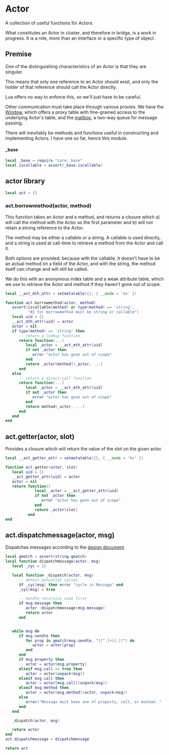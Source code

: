 # Actor

  A collection of useful functions for Actors\.

What constitutes an Actor in cluster, and therefore in bridge, is a work in
progress\.  It is a role, more than an interface or a specific type of object\.


## Premise

  One of the distinguishing characteristics of an Actor is that they are
singular\.

This means that only one reference to an Actor should exist, and only the
holder of that reference should call the Actor directly\.

Lua offers no way to enforce this, so we'll just have to be careful\.

Other communication must take place through various proxies\.  We have the
[Window](https://gitlab.com/special-circumstance/core/-/blob/trunk/doc/md/window/window.md), which offers a proxy table with fine\-grained
access to the underlying Actor's table, and the [mailbox](https://gitlab.com/special-circumstance/core/-/blob/trunk/doc/md/mailbox/mailbox.md),
a two\-way queue for message passing\.

There will inevitably be methods and functions useful in constructing and
implementing Actors\.  I have one so far, hence this module\.


#### \_base

```lua
local _base = require "core:_base"
local iscallable = assert(_base.iscallable)
```


## actor library

```lua
local act = {}
```


### act\.borrowmethod\(actor, method\)

  This function takes an Actor and a method, and returns a closure which a\)
will call the method with the Actor as the first parameter and b\) will not
retain a strong reference to the Actor\.

The method may be either a callable or a string\.  A callable is used directly,
and a string is used at call\-time to retrieve a method from the Actor and call
it\.

Both options are provided, because with the callable, it doesn't have to be an
actual method on a field of the Actor, and with the string, the method itself
can change and will still be called\.

We do this with an anonymous index table and a weak attribute table, which we
use to retrieve the Actor and method if they haven't gone out of scope\.

```lua
local __act_mth_attr = setmetatable({}, { __mode = 'kv' })

function act.borrowmethod(actor, method)
   assert(iscallable(method) or type(method) == 'string',
          "#2 for borrowmethod must be string or callable")
   local uid = {}
   __act_mth_attr[uid] = actor
   actor = nil
   if type(method) == 'string' then
      -- return a lookup function
      return function(...)
         local _actor = __act_mth_attr[uid]
         if not _actor then
            error "actor has gone out of scope"
         end
         return _actor[method](_actor, ...)
      end
   else
      -- return a direct-call function
      return function(...)
         local _actor = __act_mth_attr[uid]
         if not _actor then
            error "actor has gone out of scope"
         end
         return method(_actor, ...)
      end
   end
end
```


## act\.getter\(actor, slot\)

  Provides a closure which will return the value of the slot on the given
actor\.

```lua
local __act_getter_attr = setmetatable({}, { __mode = 'kv' })

function act.getter(actor, slot)
   local uid = {}
   __act_getter_attr[uid] = actor
   actor = nil
   return function()
             local _actor = __act_getter_attr[uid]
             if not _actor then
                error "actor has gone out of scope"
             end
             return _actor[slot]
          end
end
```



## act\.dispatchmessage\(actor, msg\)

  Dispatches messages according to the [design document](https://gitlab.com/special-circumstance/helm/-/blob/trunk/doc/md/design/maestro-and-messages.md)\.

```lua
local gmatch = assert(string.gmatch)
local function dispatchmessage(actor, msg)
   local _cyc = {}

   local function _dispatch(actor, msg)
      -- detect potential cycles
      if _cyc[msg] then error "cycle in Message" end
      _cyc[msg] = true

      -- handle recursive case first
      if msg.message then
         actor :dispatchmessage(msg.message)
         return actor
      end


   while msg do
      if msg.sendto then
         for prop in gmatch(msg.sendto, "([^.]+)[.]?") do
            actor = actor[prop]
         end
      end
      if msg.property then
         actor = actor[msg.property]
      elseif msg.call == true then
         actor = actor(unpack(msg))
      elseif msg.call then
         actor = actor[msg.call](unpack(msg))
      elseif msg.method then
         actor = actor[msg.method](actor, unpack(msg))
      else
         error("Message must have one of property, call, or method: " .. (require "repr:repr".ts(msg)))
      end
   end

   _dispatch(actor, msg)

   return actor
end
act.dispatchmessage = dispatchmessage
```



```lua
return act
```
